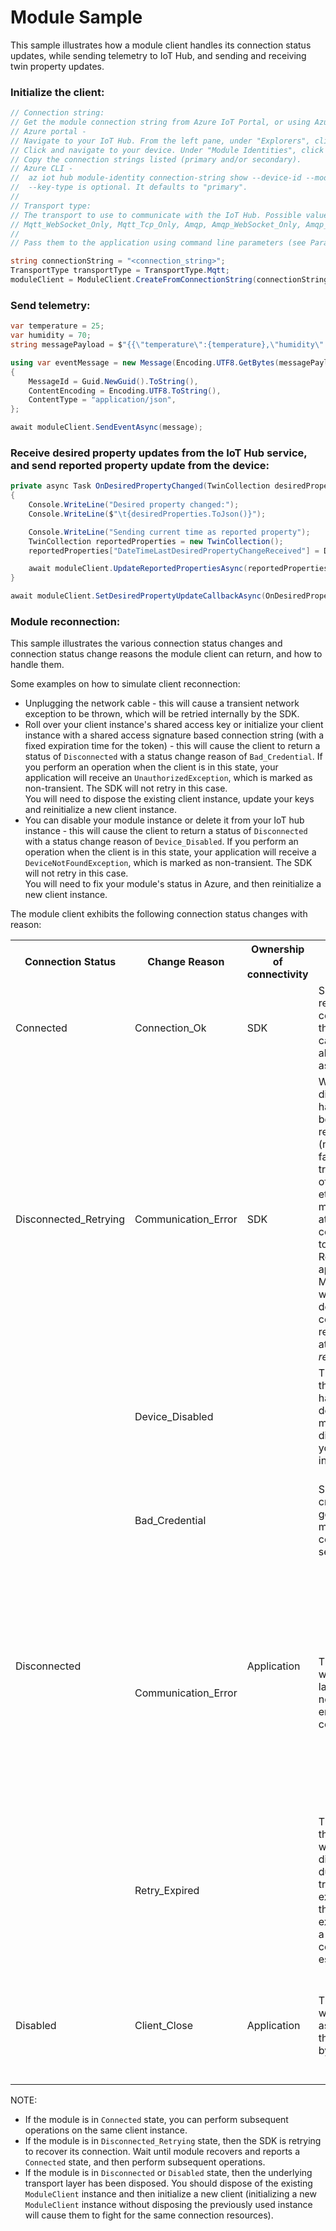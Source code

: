 # Module Sample

This sample illustrates how a module client handles its connection status updates, while sending telemetry to IoT Hub, and sending and receiving twin property updates.

### Initialize the client:

```csharp
// Connection string:
// Get the module connection string from Azure IoT Portal, or using Azure CLI. 
// Azure portal - 
// Navigate to your IoT Hub. From the left pane, under "Explorers", click on "IoT devices".
// Click and navigate to your device. Under "Module Identities", click on your module.
// Copy the connection strings listed (primary and/or secondary).
// Azure CLI - 
//  az iot hub module-identity connection-string show --device-id --module-id <module_id> [--key-type {primary, secondary}]
//  --key-type is optional. It defaults to "primary".
//
// Transport type:
// The transport to use to communicate with the IoT Hub. Possible values include Mqtt,
// Mqtt_WebSocket_Only, Mqtt_Tcp_Only, Amqp, Amqp_WebSocket_Only, Amqp_Tcp_only, and Http1.
//
// Pass them to the application using command line parameters (see Parameters.cs).

string connectionString = "<connection_string>";
TransportType transportType = TransportType.Mqtt;
moduleClient = ModuleClient.CreateFromConnectionString(connectionString, transportType);
```

### Send telemetry:

```csharp
var temperature = 25;
var humidity = 70;
string messagePayload = $"{{\"temperature\":{temperature},\"humidity\":{humidity}}}";

using var eventMessage = new Message(Encoding.UTF8.GetBytes(messagePayload))
{
    MessageId = Guid.NewGuid().ToString(),
    ContentEncoding = Encoding.UTF8.ToString(),
    ContentType = "application/json",
};

await moduleClient.SendEventAsync(message);
```


### Receive desired property updates from the IoT Hub service, and send reported property update from the device:

```csharp
private async Task OnDesiredPropertyChanged(TwinCollection desiredProperties, object userContext)
{
    Console.WriteLine("Desired property changed:");
    Console.WriteLine($"\t{desiredProperties.ToJson()}");

    Console.WriteLine("Sending current time as reported property");
    TwinCollection reportedProperties = new TwinCollection();
    reportedProperties["DateTimeLastDesiredPropertyChangeReceived"] = DateTime.Now;

    await moduleClient.UpdateReportedPropertiesAsync(reportedProperties);
}

await moduleClient.SetDesiredPropertyUpdateCallbackAsync(OnDesiredPropertyChanged, moduleClient);
```


### Module reconnection:

This sample illustrates the various connection status changes and connection status change reasons the module client can return, and how to handle them.

Some examples on how to simulate client reconnection:
- Unplugging the network cable - this will cause a transient network exception to be thrown, which will be retried internally by the SDK.
- Roll over your client instance's shared access key or initialize your client instance with a shared access signature based connection string (with a fixed expiration time for the token) - this will cause the client to return a status of `Disconnected` with a status change reason of `Bad_Credential`. If you perform an operation when the client is in this state, your application will receive an `UnauthorizedException`, which is marked as non-transient. The SDK will not retry in this case.
<br/>You will need to dispose the existing client instance, update your keys and reinitialize a new client instance.
- You can disable your module instance or delete it from your IoT hub instance - this will cause the client to return a status of `Disconnected` with a status change reason of `Device_Disabled`. If you perform an operation when the client is in this state, your application will receive a `DeviceNotFoundException`, which is marked as non-transient. The SDK will not retry in this case.
<br/>You will need to fix your module's status in Azure, and then reinitialize a new client instance.

The module client exhibits the following connection status changes with reason:

<table>
  <tr>
    <th> Connection Status </th>
    <th> Change Reason </th>
    <th> Ownership of connectivity </th>
    <th> Comments </th>
    <th> Action </th>
  </tr>
  <tr>
    <td> Connected </td>
    <td> Connection_Ok </td>
    <td> SDK </td>
    <td> SDK tries to remain connected to the service and can carry out all operations as normal. </td>
    <td> The client is ready to be used. </td>
  </tr>
  <tr>
    <td> Disconnected_Retrying </td>
    <td> Communication_Error </td>
    <td> SDK </td>
    <td> When disconnection happens because of any reason (network failures, transient loss of connectivity etc.), SDK makes best attempt to connect back to IotHub. The RetryPolicy applied on the ModuleClient will be used to determine the count of reconnection attempts for <em>retriable</em> errors. </td>
    <td> Do NOT dispose and reinitialize the client when it is in this state. <br/> Any operation carried out will be queued up, and will be subsequently either completed (if client reports a state of "Connected") or abandoned (if the client reports a state of "Disconnected"). </td>
  </tr>
  <tr>
    <td rowspan="4"> Disconnected </td>
    <td> Device_Disabled </td>
    <td rowspan="4"> Application </td>
    <td> This signifies that the module has been deleted or marked as disabled (on your hub instance). </td>
    <td> Dispose the existing client instance, fix the module status in Azure and then reinitialize a new client instance. </td>
  </tr>
  <tr>
    <td> Bad_Credential </td>
    <td> Supplied credential isn’t good for module to connect to service. </td>
    <td> Dispose the existing client instance, fix the supplied credentials and then reinitialize a new client instance. </td>
  </tr>
  <tr>
    <td> Communication_Error </td>
    <td> This is the state when SDK landed up in a non-retriable error during communication. </td>
    <td> If you want to perform more operations on the module client, you should inspect the associated exception details to determine if user intervention is required. <br/> Dispose the existing client instance, make modifications (if required), and then reinitialize a new client instance. </td>
  </tr>
  <tr>
    <td> Retry_Expired </td>
    <td> This signifies that the client was disconnected due to a transient exception, but the retry policy expired before a connection could be re-established. </td>
    <td> If you want to perform more operations on the module client, you should dispose and then re-initialize the client. </td>
  </tr>
  <tr>
    <td> Disabled </td>
    <td> Client_Close </td>
    <td> Application </td>
    <td> This is the state when SDK was asked to close the connection by application. </td>
    <td> If you want to perform more operations on the module client, you should dispose and then re-initialize the client. </td>
  </tr>
</table>

NOTE:
* If the module is in `Connected` state, you can perform subsequent operations on the same client instance.
* If the module is in `Disconnected_Retrying` state, then the SDK is retrying to recover its connection. Wait until module recovers and reports a `Connected` state, and then perform subsequent operations.
* If the module is in `Disconnected` or `Disabled` state, then the underlying transport layer has been disposed. You should dispose of the existing `ModuleClient` instance and then initialize a new client (initializing a new `ModuleClient` instance without disposing the previously used instance will cause them to fight for the same connection resources).
